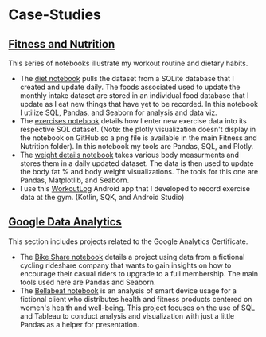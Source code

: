 # Case-Studies

<h2> <a href="https://github.com/Artuk009/Case-Studies/tree/a626b2a9328a92e7373cdd6262fa8739ddb31558/MyFitnessAndNutrition">Fitness and Nutrition</a> </h2>
<p>
This series of notebooks illustrate my workout routine and dietary habits.
  <ul>
    <li>The <a href="https://github.com/Artuk009/Case-Studies/blob/a626b2a9328a92e7373cdd6262fa8739ddb31558/MyFitnessAndNutrition/diet.ipynb">diet notebook</a> pulls the dataset from a SQLite database that I created and update daily. The foods associated used to update the monthly intake dataset are stored in an individual food database that I update as I eat new things that have yet to be recorded. In this notebook I utilize SQL, Pandas, and Seaborn for analysis and data viz. </li>
    <li>The <a href="https://github.com/Artuk009/Case-Studies/blob/a626b2a9328a92e7373cdd6262fa8739ddb31558/MyFitnessAndNutrition/exercises.ipynb">exercises notebook</a> details how I enter new exercise data into its respective SQL dataset. (Note: the plotly visualization doesn't display in the notebook on GitHub so a png file is available in the main Fitness and Nutrition folder). In this notebook my tools are Pandas, SQL, and Plotly. </li>
    <li>The <a href="https://github.com/Artuk009/Case-Studies/blob/a626b2a9328a92e7373cdd6262fa8739ddb31558/MyFitnessAndNutrition/weight_details.ipynb">weight details notebook</a> takes various body measurments and stores them in a daily updated dataset. The data is then used to update the body fat % and body weight visualizations. The tools for this one are Pandas, Matplotlib, and Seaborn.</li>
    <li>I use this <a href="https://github.com/Artuk009/WorkoutLog">WorkoutLog</a> Android app that I developed to record exercise data at the gym. (Kotlin, SQK, and Android Studio) </li>
  </ul>
</p>
<h2> <a href="https://github.com/Artuk009/Case-Studies/tree/486324bcd4c06f57770c333d23cf5c9cce8078b5/Google%20Data%20Analytics">Google Data Analytics</a> </h2>
<p>
  This section includes projects related to the Google Analytics Certificate.
  <ul>
    <li>The <a href="https://github.com/Artuk009/Case-Studies/tree/486324bcd4c06f57770c333d23cf5c9cce8078b5/Google%20Data%20Analytics/BikeShare">Bike Share notebook</a> details a project using data from a fictional cycling rideshare company that wants to gain insights on how to encourage their casual riders to upgrade to a full membership. The main tools used here are Pandas and Seaborn. </li>
    <li> The <a href="https://github.com/Artuk009/Case-Studies/tree/20d1619c01b0984d13353e6ece535cc5b2e1378c/Google%20Data%20Analytics/Bellabeat">Bellabeat notebook</a> is an analysis of smart device usage for a fictional client who distributes health and fitness products centered on women's health and well-being. This project focuses on the use of SQL and Tableau to conduct analysis and visualization with just a little Pandas as a helper for presentation. </li>
  </ul>
</p>
